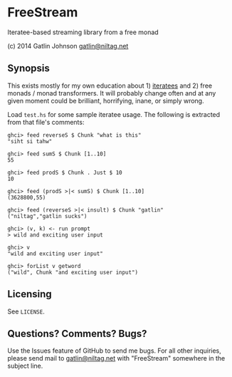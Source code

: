 FreeStream
==========

Iteratee-based streaming library from a free monad

(c) 2014 Gatlin Johnson <gatlin@niltag.net>

Synopsis
---

This exists mostly for my own education about 1) [iteratees][iteratees] and 2) free monads / monad transformers.
It will probably change often and at any given moment could be brilliant, horrifying, inane, or simply wrong.

Load `test.hs` for some sample iteratee usage. The following is extracted from
that file's comments:

    ghci> feed reverseS $ Chunk "what is this"
    "siht si tahw"

    ghci> feed sumS $ Chunk [1..10]
    55

    ghci> feed prodS $ Chunk . Just $ 10
    10

    ghci> feed (prodS >|< sumS) $ Chunk [1..10]
    (3628800,55)

    ghci> feed (reverseS >|< insult) $ Chunk "gatlin"
    ("niltag","gatlin sucks")

    ghci> (v, k) <- run prompt
    > wild and exciting user input

    ghci> v
    "wild and exciting user input"

    ghci> forList v getword
    ("wild", Chunk "and exciting user input")

[iteratees]: http://okmij.org/ftp/Streams.html

Licensing
---

See `LICENSE`.

Questions? Comments? Bugs?
---

Use the Issues feature of GitHub to send me bugs. For all other inquiries, please send mail to <gatlin@niltag.net>
with "FreeStream" somewhere in the subject line.

